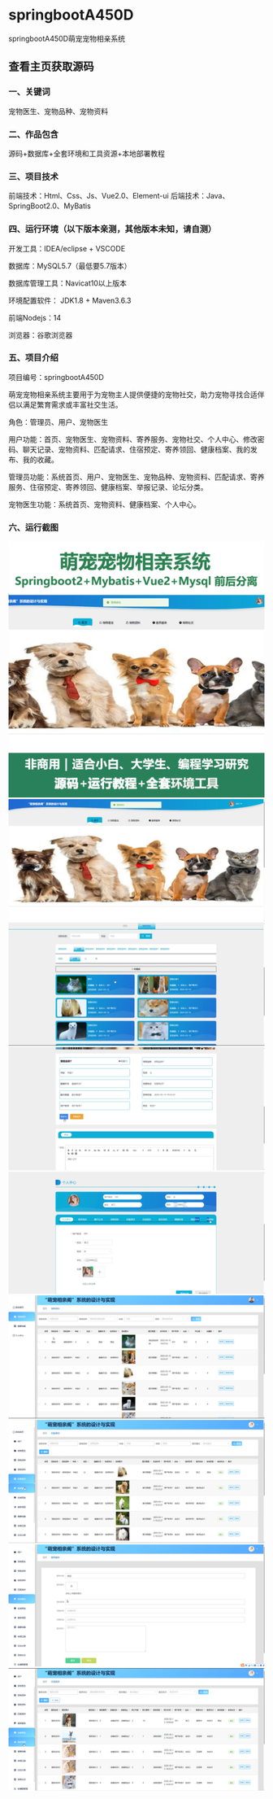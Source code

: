 # springbootA450D
springbootA450D萌宠宠物相亲系统
 
## 查看主页获取源码

### 一、关键词
宠物医生、宠物品种、宠物资料

### 二、作品包含
源码+数据库+全套环境和工具资源+本地部署教程

### 三、项目技术
前端技术：Html、Css、Js、Vue2.0、Element-ui 
后端技术：Java、SpringBoot2.0、MyBatis

### 四、运行环境（以下版本亲测，其他版本未知，请自测）
开发工具：IDEA/eclipse  + VSCODE

数据库：MySQL5.7（最低要5.7版本）

数据库管理工具：Navicat10以上版本

环境配置软件： JDK1.8 + Maven3.6.3

前端Nodejs：14

浏览器：谷歌浏览器

### 五、项目介绍
项目编号：springbootA450D

萌宠宠物相亲系统主要用于为宠物主人提供便捷的宠物社交，助力宠物寻找合适伴侣以满足繁育需求或丰富社交生活。

角色：管理员、用户、宠物医生

用户功能：首页、宠物医生、宠物资料、寄养服务、宠物社交、个人中心、修改密码、聊天记录、宠物资料、匹配请求、住宿预定、寄养领回、健康档案、我的发布、我的收藏。

管理员功能：系统首页、用户、宠物医生、宠物品种、宠物资料、匹配请求、寄养服务、住宿预定、寄养领回、健康档案、举报记录、论坛分类。

宠物医生功能：系统首页、宠物资料、健康档案、个人中心。

### 六、运行截图
![cover.png](./cover.png)
![1.png](./1.png)
![2.png](./2.png)
![3.png](./3.png)
![4.png](./4.png)
![5.png](./5.png)
![6.png](./6.png)
![7.png](./7.png)
![8.png](./8.png)
